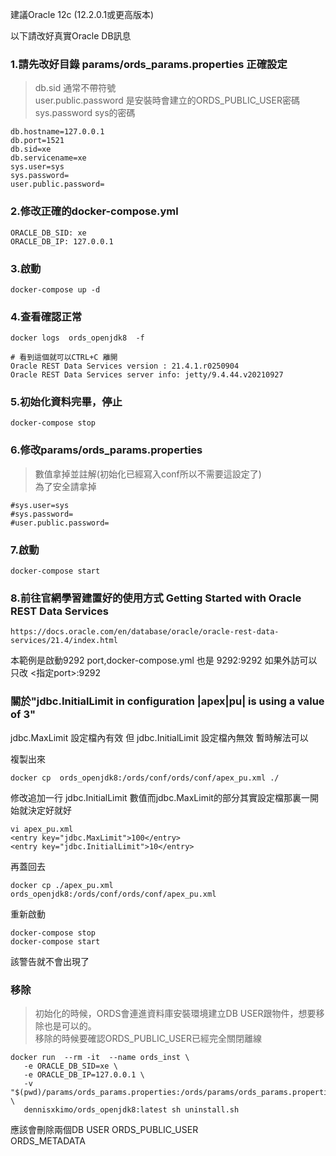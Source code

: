 
建議Oracle 12c (12.2.0.1或更高版本)

以下請改好真實Oracle DB訊息

### 1.請先改好目錄 params/ords_params.properties 正確設定  
>  db.sid 通常不帶符號  
>  user.public.password 是安裝時會建立的ORDS_PUBLIC_USER密碼  
>  sys.password sys的密碼  

    db.hostname=127.0.0.1
    db.port=1521
    db.sid=xe
    db.servicename=xe
    sys.user=sys
    sys.password=
    user.public.password=

### 2.修改正確的docker-compose.yml

    ORACLE_DB_SID: xe
    ORACLE_DB_IP: 127.0.0.1

### 3.啟動

    docker-compose up -d

### 4.查看確認正常

    docker logs  ords_openjdk8  -f

    # 看到這個就可以CTRL+C 離開
    Oracle REST Data Services version : 21.4.1.r0250904
    Oracle REST Data Services server info: jetty/9.4.44.v20210927

### 5.初始化資料完畢，停止  

    docker-compose stop

### 6.修改params/ords_params.properties  
>數值拿掉並註解(初始化已經寫入conf所以不需要這設定了)  
>為了安全請拿掉

    #sys.user=sys
    #sys.password=
    #user.public.password=

### 7.啟動

    docker-compose start


### 8.前往官網學習建置好的使用方式 Getting Started with Oracle REST Data Services  

    https://docs.oracle.com/en/database/oracle/oracle-rest-data-services/21.4/index.html


本範例是啟動9292 port,docker-compose.yml 也是 9292:9292 如果外訪可以只改 <指定port>:9292

### 關於"jdbc.InitialLimit in configuration |apex|pu| is using a value of 3"

jdbc.MaxLimit 設定檔內有效
但
jdbc.InitialLimit 設定檔內無效
暫時解法可以

複製出來

    docker cp  ords_openjdk8:/ords/conf/ords/conf/apex_pu.xml ./

修改追加一行 jdbc.InitialLimit 數值而jdbc.MaxLimit的部分其實設定檔那裏一開始就決定好就好

    vi apex_pu.xml
    <entry key="jdbc.MaxLimit">100</entry>
    <entry key="jdbc.InitialLimit">10</entry>

再蓋回去

    docker cp ./apex_pu.xml  ords_openjdk8:/ords/conf/ords/conf/apex_pu.xml

重新啟動

    docker-compose stop
    docker-compose start

該警告就不會出現了


### 移除  
>初始化的時候，ORDS會連進資料庫安裝環境建立DB USER跟物件，想要移除也是可以的。  
>移除的時候要確認ORDS_PUBLIC_USER已經完全關閉離線

    docker run  --rm -it  --name ords_inst \
       -e ORACLE_DB_SID=xe \
       -e ORACLE_DB_IP=127.0.0.1 \
       -v "$(pwd)/params/ords_params.properties:/ords/params/ords_params.properties" \
       dennisxkimo/ords_openjdk8:latest sh uninstall.sh


應該會刪除兩個DB USER
ORDS_PUBLIC_USER  
ORDS_METADATA  
